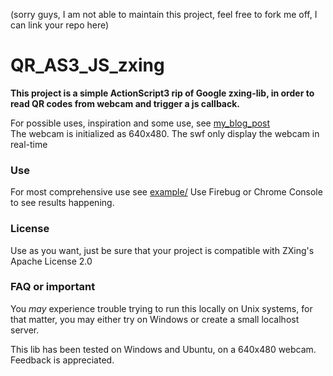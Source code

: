 (sorry guys, I am not able to maintain this project, feel free to fork me off, I can link your repo here)

# QR_AS3_JS_zxing

**This project is a simple ActionScript3 rip of Google zxing-lib, in order to read QR codes from webcam and trigger a js callback.**  
  
For possible uses, inspiration and some use, see [my_blog_post](http://fabianosoriani.wordpress.com/2012/02/02/read-qr-code-from-javascript-and-webcam/)  
The webcam is initialized as 640x480. The swf only display the webcam in real-time  


### Use

For most comprehensive use see [example/](https://github.com/flockonus/QR_AS3_JS_zxing/tree/master/example)
Use Firebug or Chrome Console to see results happening.


### License

Use as you want, just be sure that your project is compatible with ZXing's Apache License 2.0


### FAQ or important

You _may_ experience trouble trying to run this locally on Unix systems, for that matter, you may either try on Windows or create a small localhost server.

This lib has been tested on Windows and Ubuntu, on a 640x480 webcam. Feedback is appreciated.
